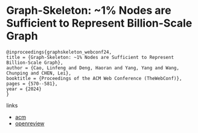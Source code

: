 # Graph-Skeleton: ~1% Nodes are Sufficient to Represent Billion-Scale Graph

```
@inproceedings{graphskeleton_webconf24,
title = {Graph-Skeleton: ~1% Nodes are Sufficient to Represent Billion-Scale Graph},
author = {Cao, Linfeng and Deng, Haoran and Yang, Yang and Wang, Chunping and CHEN, Lei},
booktitle = {Proceedings of the ACM Web Conference (TheWebConf)},
pages = {570--581},
year = {2024}
}
```

links
- [acm](https://dl.acm.org/doi/10.1145/3589334.3645452)
- [openreview](https://openreview.net/forum?id=dU73Mgx7xm)
